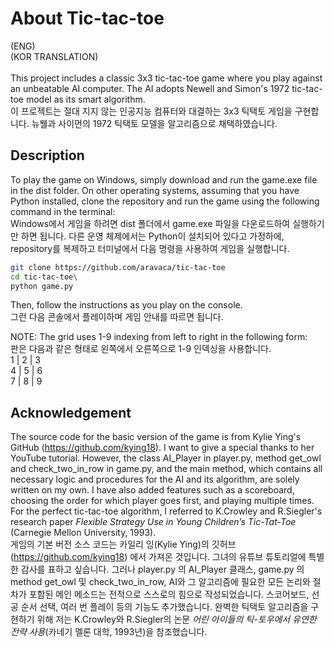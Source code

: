 # About Tic-tac-toe

(ENG)<br/>
(KOR TRANSLATION)<br/>
<br/>
This project includes a classic 3x3 tic-tac-toe game where you play against an unbeatable AI computer. The AI adopts Newell and Simon's 1972 tic-tac-toe model as its smart algorithm.<br/>
이 프로젝트는 절대 지지 않는 인공지능 컴퓨터와 대결하는 3x3 틱택토 게임을 구현합니다. 뉴웰과 사이먼의 1972 틱택토 모델을 알고리즘으로 채택하였습니다.

## Description

To play the game on Windows, simply download and run the game.exe file in the dist folder. On other operating systems, assuming that you have Python installed, clone the repository and run the game using the following command in the terminal:<br/>
Windows에서 게임을 하려면 dist 폴더에서 game.exe 파일을 다운로드하여 실행하기만 하면 됩니다. 다른 운영 체제에서는 Python이 설치되어 있다고 가정하에, repository를 복제하고 터미널에서 다음 명령을 사용하여 게임을 실행합니다.<br/>
```bash
git clone https://github.com/aravaca/tic-tac-toe
cd tic-tac-toe\
python game.py
```
Then, follow the instructions as you play on the console.<br/>
그런 다음 콘솔에서 플레이하며 게임 안내를 따르면 됩니다.

NOTE:
The grid uses 1-9 indexing from left to right in the following form:<br/>
판은 다음과 같은 형태로 왼쪽에서 오른쪽으로 1-9 인덱싱을 사용합니다. <br/>
1 | 2 | 3<br/>
4 | 5 | 6<br/>
7 | 8 | 9<br/>

## Acknowledgement
The source code for the basic version of the game is from Kylie Ying's GitHub (https://github.com/kying18). I want to give a special thanks to her YouTube tutorial. However, the class AI_Player in player.py, method get_owl and check_two_in_row in game.py, and the main method, which contains all necessary logic and procedures for the AI and its algorithm, are solely written on my own. I have also added features such as a scoreboard, choosing the order for which player goes first, and playing multiple times. For the perfect tic-tac-toe algorithm, I referred to K.Crowley and R.Siegler's research paper *Flexible Strategy Use in Young Children’s Tic-Tat-Toe* (Carnegie Mellon University, 1993).<br/>
게임의 기본 버전 소스 코드는 카일리 잉(Kylie Ying)의 깃허브(https://github.com/kying18) 에서 가져온 것입니다. 그녀의 유튜브 튜토리얼에 특별한 감사를 표하고 싶습니다. 그러나 player.py 의 AI_Player 클래스, game.py 의 method get_owl 및 check_two_in_row, AI와 그 알고리즘에 필요한 모든 논리와 절차가 포함된 메인 메소드는 전적으로 스스로의 힘으로 작성되었습니다. 스코어보드, 선공 순서 선택, 여러 번 플레이 등의 기능도 추가했습니다. 완벽한 틱택토 알고리즘을 구현하기 위해 저는 K.Crowley와 R.Siegler의 논문 *어린 아이들의 틱-토우에서 유연한 전략 사용*(카네기 멜론 대학, 1993년)을 참조했습니다.


